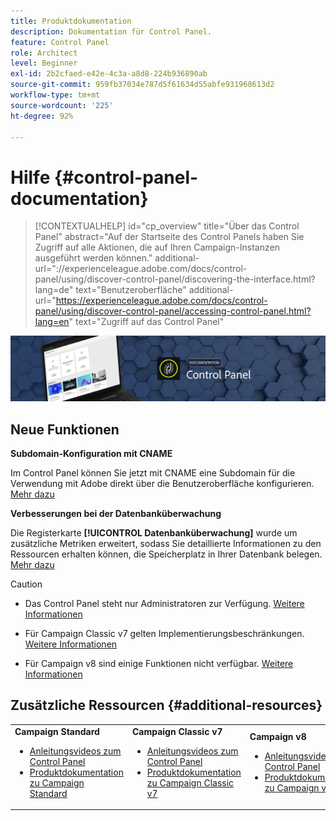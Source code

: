 ```yaml
---
title: Produktdokumentation
description: Dokumentation für Control Panel.
feature: Control Panel
role: Architect
level: Beginner
exl-id: 2b2cfaed-e42e-4c3a-a8d8-224b936890ab
source-git-commit: 959fb37034e787d5f61634d55abfe931968613d2
workflow-type: tm+mt
source-wordcount: '225'
ht-degree: 92%

---
```


# Hilfe {#control-panel-documentation}

>[!CONTEXTUALHELP]
>id="cp_overview"
>title="Über das Control Panel"
>abstract="Auf der Startseite des Control Panels haben Sie Zugriff auf alle Aktionen, die auf Ihren Campaign-Instanzen ausgeführt werden können."
>additional-url="://experienceleague.adobe.com/docs/control-panel/using/discover-control-panel/discovering-the-interface.html?lang=de" text="Benutzeroberfläche"
>additional-url="https://experienceleague.adobe.com/docs/control-panel/using/discover-control-panel/accessing-control-panel.html?lang=en" text="Zugriff auf das Control Panel"

![](assets/do-not-localize/banner.png)

## Neue Funktionen

**Subdomain-Konfiguration mit CNAME**

Im Control Panel können Sie jetzt mit CNAME eine Subdomain für die Verwendung mit Adobe direkt über die Benutzeroberfläche konfigurieren. [Mehr dazu](subdomains-certificates/using/setting-up-new-subdomain.md)

**Verbesserungen bei der Datenbanküberwachung**

Die Registerkarte **[!UICONTROL Datenbanküberwachung]** wurde um zusätzliche Metriken erweitert, sodass Sie detaillierte Informationen zu den Ressourcen erhalten können, die Speicherplatz in Ihrer Datenbank belegen. [Mehr dazu](performance-monitoring/using/database-monitoring.md)

>[!CAUTION]
>
>* Das Control Panel steht nur Administratoren zur Verfügung. [Weitere Informationen](https://experienceleague.adobe.com/docs/control-panel/using/discover-control-panel/managing-permissions.html?lang=de#discover-control-panel)   
>
>* Für Campaign Classic v7 gelten Implementierungsbeschränkungen. [Weitere Informationen](faq.md#v7-restrictions)   
>
>* Für Campaign v8 sind einige Funktionen nicht verfügbar. [Weitere Informationen](faq.md#v8-restrictions)   


## Zusätzliche Ressourcen {#additional-resources}

<table>
    <tr>
        <td><b>Campaign Standard</b><br/>
        <ul>
            <li><a href="https://experienceleague.adobe.com/docs/campaign-standard-learn/control-panel/control-panel-overview.html?lang=de">Anleitungsvideos zum Control Panel</a></li>
            <li><a href="https://experienceleague.adobe.com/docs/campaign-standard/using/campaign-standard-home.html?lang=de">Produktdokumentation zu Campaign Standard</a></li>
        </ul>
        </td>
        <td><b>Campaign Classic v7</b><br/>
        <ul>
            <li><a href="https://experienceleague.adobe.com/docs/campaign-classic-learn/control-panel/control-panel-overview.html?lang=de">Anleitungsvideos zum Control Panel</a></li>
            <li><a href="https://experienceleague.adobe.com/docs/campaign-classic/using/campaign-classic-home.html?lang=de">Produktdokumentation zu Campaign Classic v7</a></li>
        </ul>
        </td>
        <td><b>Campaign v8</b><br/>
        <ul>
            <li><a href="https://experienceleague.adobe.com/docs/campaign-learn/control-panel/control-panel-overview.html?lang=de">Anleitungsvideos zum Control Panel</a></li>
            <li><a href="https://experienceleague.adobe.com/docs/campaign-classic/using/campaign-classic-home.html?lang=de">Produktdokumentation zu Campaign v8</a></li>
        </ul>
        </td>
    </tr>
</table>
